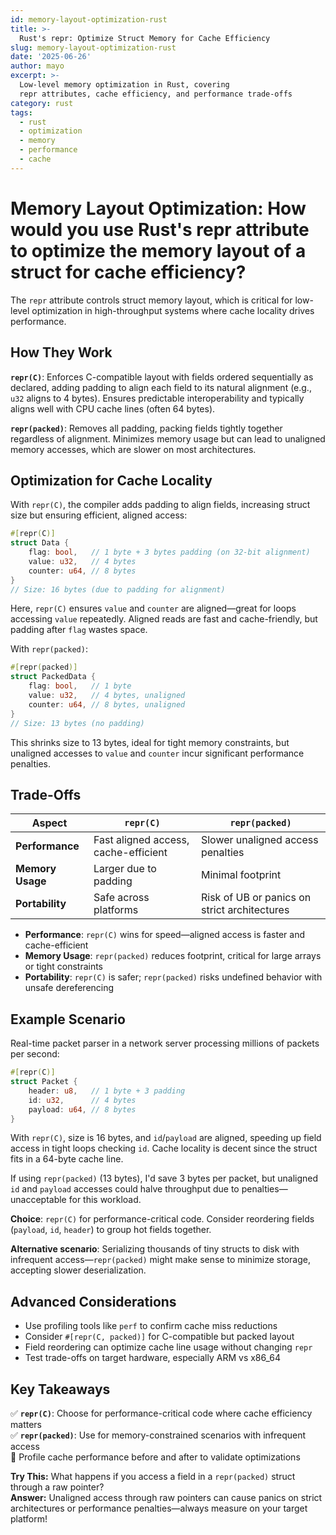```yaml
---
id: memory-layout-optimization-rust
title: >-
  Rust's repr: Optimize Struct Memory for Cache Efficiency
slug: memory-layout-optimization-rust
date: '2025-06-26'
author: mayo
excerpt: >-
  Low-level memory optimization in Rust, covering
  repr attributes, cache efficiency, and performance trade-offs
category: rust
tags:
  - rust
  - optimization
  - memory
  - performance
  - cache
---
```


# Memory Layout Optimization: How would you use Rust's repr attribute to optimize the memory layout of a struct for cache efficiency?

The `repr` attribute controls struct memory layout, which is critical for low-level optimization in high-throughput systems where cache locality drives performance.

## How They Work

**`repr(C)`**: Enforces C-compatible layout with fields ordered sequentially as declared, adding padding to align each field to its natural alignment (e.g., `u32` aligns to 4 bytes). Ensures predictable interoperability and typically aligns well with CPU cache lines (often 64 bytes).

**`repr(packed)`**: Removes all padding, packing fields tightly together regardless of alignment. Minimizes memory usage but can lead to unaligned memory accesses, which are slower on most architectures.

## Optimization for Cache Locality

With `repr(C)`, the compiler adds padding to align fields, increasing struct size but ensuring efficient, aligned access:

```rust
#[repr(C)]
struct Data {
    flag: bool,   // 1 byte + 3 bytes padding (on 32-bit alignment)
    value: u32,   // 4 bytes
    counter: u64, // 8 bytes
}
// Size: 16 bytes (due to padding for alignment)
```

Here, `repr(C)` ensures `value` and `counter` are aligned—great for loops accessing `value` repeatedly. Aligned reads are fast and cache-friendly, but padding after `flag` wastes space.

With `repr(packed)`:

```rust
#[repr(packed)]
struct PackedData {
    flag: bool,   // 1 byte
    value: u32,   // 4 bytes, unaligned
    counter: u64, // 8 bytes, unaligned
}
// Size: 13 bytes (no padding)
```

This shrinks size to 13 bytes, ideal for tight memory constraints, but unaligned accesses to `value` and `counter` incur significant performance penalties.

## Trade-Offs

| Aspect | `repr(C)` | `repr(packed)` |
|--------|-----------|----------------|
| **Performance** | Fast aligned access, cache-efficient | Slower unaligned access penalties |
| **Memory Usage** | Larger due to padding | Minimal footprint |
| **Portability** | Safe across platforms | Risk of UB or panics on strict architectures |

- **Performance**: `repr(C)` wins for speed—aligned access is faster and cache-efficient
- **Memory Usage**: `repr(packed)` reduces footprint, critical for large arrays or tight constraints
- **Portability**: `repr(C)` is safer; `repr(packed)` risks undefined behavior with unsafe dereferencing

## Example Scenario

Real-time packet parser in a network server processing millions of packets per second:

```rust
#[repr(C)]
struct Packet {
    header: u8,   // 1 byte + 3 padding
    id: u32,      // 4 bytes
    payload: u64, // 8 bytes
}
```

With `repr(C)`, size is 16 bytes, and `id`/`payload` are aligned, speeding up field access in tight loops checking `id`. Cache locality is decent since the struct fits in a 64-byte cache line.

If using `repr(packed)` (13 bytes), I'd save 3 bytes per packet, but unaligned `id` and `payload` accesses could halve throughput due to penalties—unacceptable for this workload.

**Choice**: `repr(C)` for performance-critical code. Consider reordering fields (`payload`, `id`, `header`) to group hot fields together.

**Alternative scenario**: Serializing thousands of tiny structs to disk with infrequent access—`repr(packed)` might make sense to minimize storage, accepting slower deserialization.

## Advanced Considerations

- Use profiling tools like `perf` to confirm cache miss reductions
- Consider `#[repr(C, packed)]` for C-compatible but packed layout
- Field reordering can optimize cache line usage without changing `repr`
- Test trade-offs on target hardware, especially ARM vs x86_64

## Key Takeaways

✅ **`repr(C)`**: Choose for performance-critical code where cache efficiency matters  
✅ **`repr(packed)`**: Use for memory-constrained scenarios with infrequent access  
🚀 Profile cache performance before and after to validate optimizations

**Try This:** What happens if you access a field in a `repr(packed)` struct through a raw pointer?  
**Answer:** Unaligned access through raw pointers can cause panics on strict architectures or performance penalties—always measure on your target platform!
